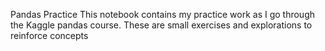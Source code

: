 Pandas Practice
This notebook contains my practice work as I go through the Kaggle pandas course. These are small exercises and explorations to reinforce concepts